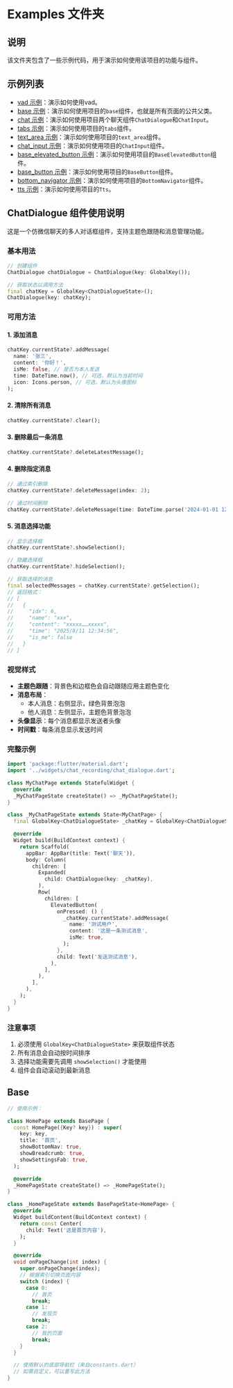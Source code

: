 # Examples 文件夹

## 说明

该文件夹包含了一些示例代码，用于演示如何使用该项目的功能与组件。

## 示例列表

- [vad 示例](vad_example.dart)：演示如何使用vad。
- [base 示例](base_example.dart)：演示如何使用项目的`base`组件，也就是所有页面的公共父类。
- [chat 示例](chat_example.dart)：演示如何使用项目两个聊天组件`ChatDialogue`和`ChatInput`。
- [tabs 示例](tabs_example.dart)：演示如何使用项目的`tabs`组件。
- [text_area 示例](text_area_example.dart)：演示如何使用项目的`text_area`组件。
- [chat_input 示例](chat_input_example.dart)：演示如何使用项目的`ChatInput`组件。
- [base_elevated_button 示例](base_elevated_button_example.dart)：演示如何使用项目的`BaseElevatedButton`组件。
- [base_button 示例](base_button_example.dart)：演示如何使用项目的`BaseButton`组件。
- [bottom_navigator 示例](bottom_navigator_example.dart)：演示如何使用项目的`BottomNavigator`组件。
- [tts 示例](tts_example.dart)：演示如何使用项目的`Tts`。







## ChatDialogue 组件使用说明

这是一个仿微信聊天的多人对话框组件，支持主题色跟随和消息管理功能。

### 基本用法

```dart
// 创建组件
ChatDialogue chatDialogue = ChatDialogue(key: GlobalKey());

// 获取状态以调用方法
final chatKey = GlobalKey<ChatDialogueState>();
ChatDialogue(key: chatKey);
```

### 可用方法

#### 1. 添加消息
```dart
chatKey.currentState?.addMessage(
  name: '张三',
  content: '你好！',
  isMe: false, // 是否为本人发送
  time: DateTime.now(), // 可选，默认为当前时间
  icon: Icons.person, // 可选，默认为头像图标
);
```

#### 2. 清除所有消息
```dart
chatKey.currentState?.clear();
```

#### 3. 删除最后一条消息

```dart
chatKey.currentState?.deleteLatestMessage();
```
#### 4. 删除指定消息
```dart
// 通过索引删除
chatKey.currentState?.deleteMessage(index: 2);

// 通过时间删除
chatKey.currentState?.deleteMessage(time: DateTime.parse('2024-01-01 12:00:00'));
```

#### 5. 消息选择功能

```dart
// 显示选择框
chatKey.currentState?.showSelection();

// 隐藏选择框
chatKey.currentState?.hideSelection();

// 获取选择的消息
final selectedMessages = chatKey.currentState?.getSelection();
// 返回格式：
// [
//   {
//     "idx": 6,
//     "name": "xxx",
//     "content": "xxxxx……xxxxx",
//     "time": "2025/8/11 12:34:56",
//     "is_me": false
//   }
// ]
```

### 视觉样式

- **主题色跟随**：背景色和边框色会自动跟随应用主题色变化
- **消息布局**：
  - 本人消息：右侧显示，绿色背景泡泡
  - 他人消息：左侧显示，主题色背景泡泡
- **头像显示**：每个消息都显示发送者头像
- **时间戳**：每条消息显示发送时间

### 完整示例

```dart
import 'package:flutter/material.dart';
import '../widgets/chat_recording/chat_dialogue.dart';

class MyChatPage extends StatefulWidget {
  @override
  _MyChatPageState createState() => _MyChatPageState();
}

class _MyChatPageState extends State<MyChatPage> {
  final GlobalKey<ChatDialogueState> _chatKey = GlobalKey<ChatDialogueState>();

  @override
  Widget build(BuildContext context) {
    return Scaffold(
      appBar: AppBar(title: Text('聊天')),
      body: Column(
        children: [
          Expanded(
            child: ChatDialogue(key: _chatKey),
          ),
          Row(
            children: [
              ElevatedButton(
                onPressed: () {
                  _chatKey.currentState?.addMessage(
                    name: '测试用户',
                    content: '这是一条测试消息',
                    isMe: true,
                  );
                },
                child: Text('发送测试消息'),
              ),
            ],
          ),
        ],
      ),
    );
  }
}
```

### 注意事项

1. 必须使用 `GlobalKey<ChatDialogueState>` 来获取组件状态
2. 所有消息会自动按时间排序
3. 选择功能需要先调用 `showSelection()` 才能使用
4. 组件会自动滚动到最新消息



## Base
```dart
// 使用示例：

class HomePage extends BasePage {
  const HomePage({Key? key}) : super(
    key: key,
    title: '首页',
    showBottomNav: true,
    showBreadcrumb: true,
    showSettingsFab: true,
  );

  @override
  _HomePageState createState() => _HomePageState();
}

class _HomePageState extends BasePageState<HomePage> {
  @override
  Widget buildContent(BuildContext context) {
    return const Center(
      child: Text('这是首页内容'),
    );
  }

  @override
  void onPageChange(int index) {
    super.onPageChange(index);
    // 根据索引切换页面内容
    switch (index) {
      case 0:
        // 首页
        break;
      case 1:
        // 发现页
        break;
      case 2:
        // 我的页面
        break;
    }
  }

  // 使用默认的底部导航栏（来自constants.dart）
  // 如需自定义，可以重写此方法
}
```

##